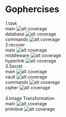 # Gophercises
1.task<br>
main ![alt coverage](https://github.com/shubh18/Gophercises/blob/master/task/coverage.svg)<br>
database ![alt coverage](https://github.com/shubh18/Gophercises/blob/master/task/db/coverage.svg)<br>
commands ![alt coverage](https://github.com/shubh18/Gophercises/blob/master/task/commands/coverage.svg)<br>
2.recover <br>
main ![alt coverage](https://github.com/shubh18/Gophercises/blob/master/recover/coverage.svg)<br>
middleware ![alt coverage](https://github.com/shubh18/Gophercises/blob/master/recover/Middleware/coverage.svg)<br>
hyperlink ![alt coverage](https://github.com/shubh18/Gophercises/blob/master/recover/Hyperlink/coverage.svg)<br>
3.Secret<br>
main ![alt coverage](https://github.com/shubh18/Gophercises/blob/master/secret/cli/coverage.svg)<br>
vault ![alt coverage](https://github.com/shubh18/Gophercises/blob/master/secret/vault/coverage.svg)<br>
commands ![alt coverage](https://github.com/shubh18/Gophercises/blob/master/secret/cli/cmd/coverage.svg)<br>
cipher ![alt coverage](https://github.com/shubh18/Gophercises/blob/master/secret/cipher/coverage.svg)<br><br>
4.Image Transformation<br>
main ![alt coverage](https://github.com/shubh18/Gophercises/blob/master/image/coverage.svg)<br>
primitive ![alt coverage](https://github.com/shubh18/Gophercises/blob/master/image/primitive/coverage.svg)<br>


